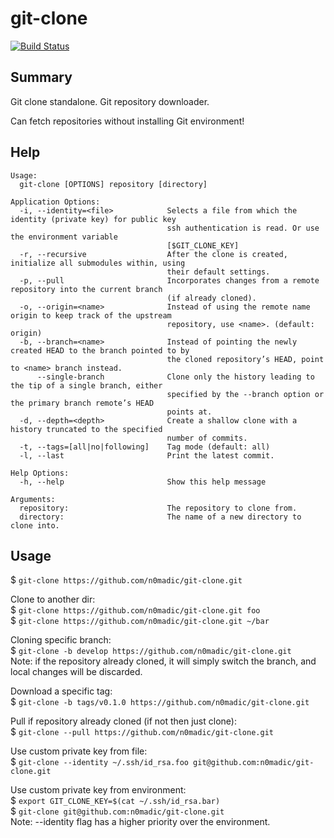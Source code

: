 # git-clone 
[![Build Status](https://travis-ci.org/n0madic/git-clone.svg?branch=master)](https://travis-ci.org/n0madic/git-clone)

Summary
-------
Git clone standalone. Git repository downloader.

Can fetch repositories without installing Git environment!

Help
----
```
Usage:
  git-clone [OPTIONS] repository [directory]

Application Options:
  -i, --identity=<file>            Selects a file from which the identity (private key) for public key
                                   ssh authentication is read. Or use the environment variable
                                   [$GIT_CLONE_KEY]
  -r, --recursive                  After the clone is created, initialize all submodules within, using
                                   their default settings.
  -p, --pull                       Incorporates changes from a remote repository into the current branch
                                   (if already cloned).
  -o, --origin=<name>              Instead of using the remote name origin to keep track of the upstream
                                   repository, use <name>. (default: origin)
  -b, --branch=<name>              Instead of pointing the newly created HEAD to the branch pointed to by
                                   the cloned repository’s HEAD, point to <name> branch instead.
      --single-branch              Clone only the history leading to the tip of a single branch, either
                                   specified by the --branch option or the primary branch remote’s HEAD
                                   points at.
  -d, --depth=<depth>              Create a shallow clone with a history truncated to the specified
                                   number of commits.
  -t, --tags=[all|no|following]    Tag mode (default: all)
  -l, --last                       Print the latest commit.

Help Options:
  -h, --help                       Show this help message

Arguments:
  repository:                      The repository to clone from.
  directory:                       The name of a new directory to clone into.
```

Usage
-----

$ ``git-clone https://github.com/n0madic/git-clone.git``

Clone to another dir:  
$ ``git-clone https://github.com/n0madic/git-clone.git foo``  
$ ``git-clone https://github.com/n0madic/git-clone.git ~/bar``

Cloning specific branch:  
$ ``git-clone -b develop https://github.com/n0madic/git-clone.git``  
Note: if the repository already cloned, it will simply switch the branch, and local changes will be discarded.

Download a specific tag:  
$ ``git-clone -b tags/v0.1.0 https://github.com/n0madic/git-clone.git``  

Pull if repository already cloned (if not then just clone):  
$ ``git-clone --pull https://github.com/n0madic/git-clone.git``

Use custom private key from file:  
$ ``git-clone --identity ~/.ssh/id_rsa.foo git@github.com:n0madic/git-clone.git``

Use custom private key from environment:  
$ ``export GIT_CLONE_KEY=$(cat ~/.ssh/id_rsa.bar)``  
$ ``git-clone git@github.com:n0madic/git-clone.git``  
Note: --identity flag has a higher priority over the environment.
